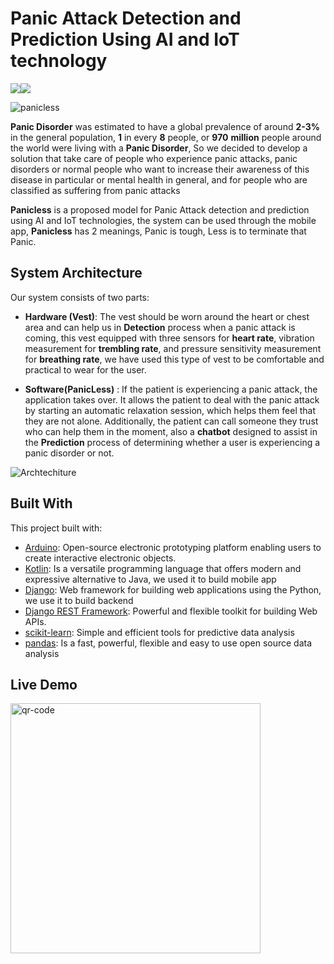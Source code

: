 # Panic Attack Detection and Prediction Using AI and IoT technology  

![](https://img.shields.io/badge/License-PanicLess-blue)![](https://img.shields.io/badge/Version-v1-blue)  

![panicless](https://github.com/PanicLess-2023/.github/assets/77099631/3e495a44-18a4-4025-9423-f752b3ae95fe)

**Panic Disorder** was estimated to have a global prevalence of around **2-3%** in the general population, **1** in every **8** people, or **970** **million** people around the world were living with a **Panic Disorder**, So we decided to develop a solution that take care of people who experience panic  attacks, panic disorders or normal people who want to increase their  awareness of this disease in particular or mental health in general, and  for people who are classified as suffering from panic attacks

**Panicless** is a proposed model for Panic Attack detection and prediction using AI and IoT technologies, the system can be used through the mobile app, **Panicless** has 2 meanings, Panic is tough, Less is to terminate that Panic.

## System Architecture

Our system consists of two parts:

- **Hardware (Vest)**: The  vest should be worn around the heart or chest area and can help us in **Detection** process when a panic attack is coming, this vest equipped with three sensors for **heart rate**, vibration measurement for **trembling rate**, and pressure sensitivity measurement for **breathing rate**, we have used this type of vest to be comfortable and practical to wear for the user.

- **Software(PanicLess)** : If the patient is experiencing a panic attack, the application takes over. It allows the patient to deal with the panic attack by starting an automatic  relaxation session, which helps them feel that they are not alone.  Additionally, the patient can call someone they trust who can help  them in the moment, also a **chatbot** designed to assist in the **Prediction** process of  determining whether a user is experiencing a panic disorder or not.

![Archtechiture](https://github.com/mohameddwedar689/Travel-Tour-Website/assets/77099631/9331e0e5-d6c4-4d23-a3b7-e6c9f67e1c89)

## Built With

This project built with:

- [Arduino](https://www.arduino.cc/): Open-source electronic prototyping platform enabling users to create interactive electronic objects.
- [Kotlin](https://kotlinlang.org/): Is a versatile programming language that offers modern and expressive alternative to Java, we used it to build mobile app
- [Django](https://www.djangoproject.com/): Web framework for building web applications using the Python, we use it to build backend
- [Django REST Framework](https://www.django-rest-framework.org/): Powerful and flexible toolkit for building Web APIs.
- [scikit-learn](https://scikit-learn.org/stable/): Simple and efficient tools for predictive data analysis
- [pandas](https://pandas.pydata.org/): Is a fast, powerful, flexible and easy to use open source data analysis

## Live Demo

<img src="https://github.com/mohameddwedar689/Travel-Tour-Website/assets/77099631/5445cb70-211d-440e-aca9-6e55a2f68df9" alt="qr-code" width="400" height="400" align="center"/>

